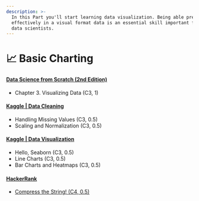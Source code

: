 ```yaml
---
description: >-
  In this Part you'll start learning data visualization. Being able present data
  effectively in a visual format data is an essential skill important for all
  data scientists.
---
```


# 📈 Basic Charting

#### [Data Science from Scratch (2nd Edition)](https://www.pdfdrive.com/data-science-from-scratch-e33404966.html) <a href="#data-science-from-scratch-2nd-edition" id="data-science-from-scratch-2nd-edition"></a>

* Chapter 3. Visualizing Data (C3, 1)

#### [Kaggle | Data Cleaning](https://www.kaggle.com/learn/data-cleaning) <a href="#kaggle--data-cleaning" id="kaggle--data-cleaning"></a>

* Handling Missing Values (C3, 0.5)
* Scaling and Normalization (C3, 0.5)

#### [Kaggle | Data Visualization](https://www.kaggle.com/learn/data-visualization) <a href="#kaggle--data-visualization" id="kaggle--data-visualization"></a>

* Hello, Seaborn (C3, 0.5)
* Line Charts (C3, 0.5)
* Bar Charts and Heatmaps (C3, 0.5)

#### [HackerRank](https://www.hackerrank.com/) <a href="#hackerrank" id="hackerrank"></a>

* [Compress the String! (C4, 0.5)](https://www.hackerrank.com/challenges/compress-the-string/problem?h\_r=internal-search)
